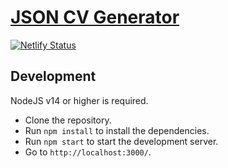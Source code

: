 # [JSON CV Generator](https://jsoncvgenerator.netlify.app)

[![Netlify Status](https://api.netlify.com/api/v1/badges/5c994180-61d7-49d1-a0aa-6ab58727a53f/deploy-status)](https://app.netlify.com/sites/jsoncvgenerator/deploys)

## Development

NodeJS v14 or higher is required.

- Clone the repository.
- Run `npm install` to install the dependencies.
- Run `npm start` to start the development server.
- Go to `http://localhost:3000/`.
